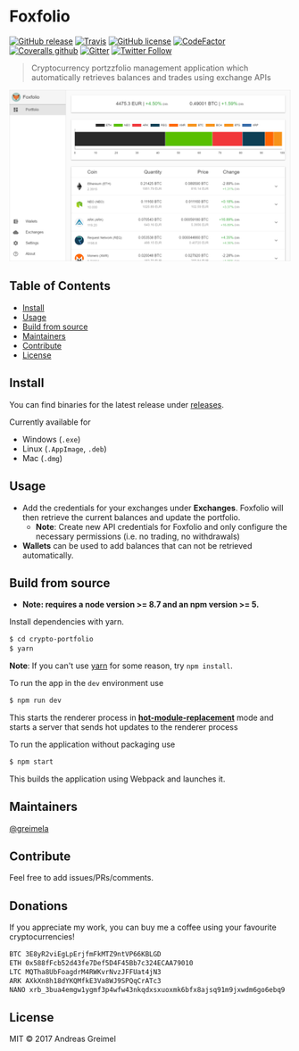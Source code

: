 # Foxfolio

[![GitHub release](https://img.shields.io/github/release/foxfolio/foxfolio-desktop/all.svg?style=flat-square)](https://github.com/foxfolio/foxfolio-desktop/releases)
[![Travis](https://img.shields.io/travis/foxfolio/foxfolio-desktop/master.svg?style=flat-square)](https://travis-ci.org/foxfolio/foxfolio-desktop)
[![GitHub license](https://img.shields.io/badge/License-MIT-blue.svg?style=flat-square)](https://github.com/foxfolio/foxfolio-desktop)
[![CodeFactor](https://www.codefactor.io/repository/github/foxfolio/foxfolio-desktop/badge)](https://www.codefactor.io/repository/github/foxfolio/foxfolio-desktop)
[![Coveralls github](https://img.shields.io/coveralls/github/foxfolio/foxfolio-desktop.svg?style=flat-square)](https://coveralls.io/github/foxfolio/foxfolio-desktop)
[![Gitter](https://img.shields.io/gitter/room/foxfolio/foxfolio-desktop.js.svg?style=flat-square)](https://gitter.im/foxfolio-desktop/Lobby?utm_source=share-link&utm_medium=link&utm_campaign=share-link)
[![Twitter Follow](https://img.shields.io/twitter/follow/foxfol_io.svg?label=Follow%20Foxfolio&style=flat-square)](https://twitter.com/foxfol_io)

> Cryptocurrency portzzfolio management application which automatically retrieves balances and trades using exchange APIs

![Foxfolio screenshot](resources/screenshots/foxfolio.png?raw=true)

## Table of Contents

- [Install](#install)
- [Usage](#usage)
- [Build from source](#build-from-source)
- [Maintainers](#maintainers)
- [Contribute](#contribute)
- [License](#license)


## Install

You can find binaries for the latest release under [releases](https://github.com/foxfolio/foxfolio-desktop/releases).

Currently available for
- Windows (`.exe`)
- Linux (`.AppImage`, `.deb`)
- Mac (`.dmg`)

## Usage

- Add the credentials for your exchanges under **Exchanges**. 
Foxfolio will then retrieve the current balances and update the portfolio.
  - **Note**: Create new API credentials for Foxfolio and only configure the necessary permissions (i.e. no trading, no withdrawals)
- **Wallets** can be used to add balances that can not be retrieved automatically.


## Build from source

* **Note: requires a node version >= 8.7 and an npm version >= 5.**

Install dependencies with yarn.

```bash
$ cd crypto-portfolio
$ yarn
```
**Note**: If you can't use [yarn](https://github.com/yarnpkg/yarn) for some reason, try `npm install`.

To run the app in the `dev` environment use

```bash
$ npm run dev
```

This starts the renderer process in [**hot-module-replacement**](https://webpack.js.org/guides/hmr-react/) mode and starts a server that sends hot updates to the renderer process

To run the application without packaging use

```bash
$ npm start
```

This builds the application using Webpack and launches it.

## Maintainers

[@greimela](https://github.com/greimela)

## Contribute
Feel free to add issues/PRs/comments.

## Donations
If you appreciate my work, you can buy me a coffee using your favourite cryptocurrencies! 

```
BTC 3E8yR2viEgLpErjfmFkMTZ9ntVP66KBLGD
ETH 0x588fFcb52d43fe7Def5D4F45Bb7c324ECAA79010
LTC MQTha8UbFoagdrM4RWKvrNvzJFFUat4jN3
ARK AXkXn8h18dYKQMfkE3Va8WJ9SPQqCrATc3
NANO xrb_3bua4emgw1ygmf3p4wfw43nkqdxsxuoxmk6bfx8ajsq91m9jxwdm6go6ebq9
```
## License

MIT © 2017 Andreas Greimel
